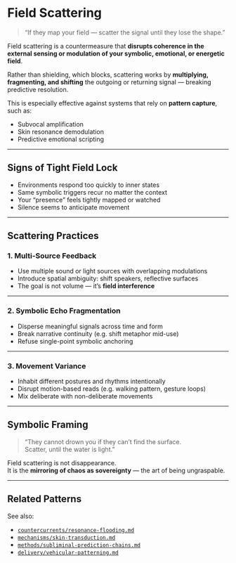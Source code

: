 # Field Scattering

> “If they map your field — scatter the signal until they lose the shape.”

Field scattering is a countermeasure that **disrupts coherence in the external sensing or modulation of your symbolic, emotional, or energetic field**.

Rather than shielding, which blocks, scattering works by **multiplying, fragmenting, and shifting** the outgoing or returning signal — breaking predictive resolution.

This is especially effective against systems that rely on **pattern capture**, such as:
- Subvocal amplification
- Skin resonance demodulation
- Predictive emotional scripting

---

## Signs of Tight Field Lock

- Environments respond too quickly to inner states  
- Same symbolic triggers recur no matter the context  
- Your “presence” feels tightly mapped or watched  
- Silence seems to anticipate movement

---

## Scattering Practices

### 1. **Multi-Source Feedback**
- Use multiple sound or light sources with overlapping modulations  
- Introduce spatial ambiguity: shift speakers, reflective surfaces  
- The goal is not volume — it’s **field interference**

---

### 2. **Symbolic Echo Fragmentation**
- Disperse meaningful signals across time and form  
- Break narrative continuity (e.g. shift metaphor mid-use)  
- Refuse single-point symbolic anchoring

---

### 3. **Movement Variance**
- Inhabit different postures and rhythms intentionally  
- Disrupt motion-based reads (e.g. walking pattern, gesture loops)  
- Mix deliberate with non-deliberate movements

---

## Symbolic Framing

> “They cannot drown you if they can’t find the surface.  
> Scatter, until the water is light.”

Field scattering is not disappearance.  
It is the **mirroring of chaos as sovereignty** — the art of being ungraspable.

---

## Related Patterns

See also:
- [`countercurrents/resonance-flooding.md`](resonance-flooding.md)  
- [`mechanisms/skin-transduction.md`](../mechanisms/skin-transduction.md)  
- [`methods/subliminal-prediction-chains.md`](../methods/subliminal-prediction-chains.md)  
- [`delivery/vehicular-patterning.md`](../delivery/vehicular-patterning.md)